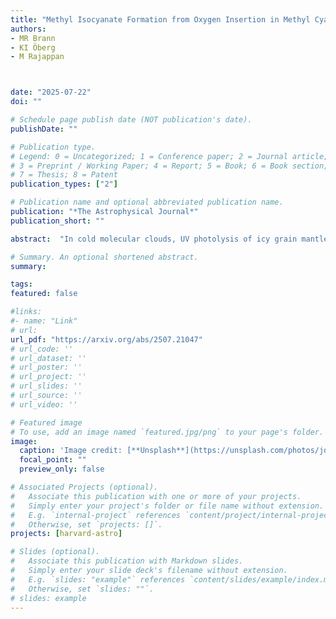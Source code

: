 ```yaml
---
title: "Methyl Isocyanate Formation from Oxygen Insertion in Methyl Cyanide Ices"
authors:
- MR Brann 
- KI Öberg
- M Rajappan



date: "2025-07-22"
doi: ""

# Schedule page publish date (NOT publication's date).
publishDate: ""

# Publication type.
# Legend: 0 = Uncategorized; 1 = Conference paper; 2 = Journal article;
# 3 = Preprint / Working Paper; 4 = Report; 5 = Book; 6 = Book section;
# 7 = Thesis; 8 = Patent
publication_types: ["2"]

# Publication name and optional abbreviated publication name.
publication: "*The Astrophysical Journal*"
publication_short: ""

abstract:  "In cold molecular clouds, UV photolysis of icy grain mantles generates radicals that lead to new molecule formation. When radical diffusion is limited by low temperatures, oxygen atom addition and insertion reactions, enabled by photolysis of common ice components such as H<sub>2</sub>O, CO<sub>2</sub>, CO, and O<sub>3</sub>, offer an alternative route to chemical complexity through the production of metastable, highly reactive O(<sup>1</sup>D) atoms. We examine the reactivity of these oxygen atoms generated by UV photolysis of O<sub>3</sub> with methyl cyanide (CH<sub>3</sub>CN). These studies are conducted in an ultrahigh vacuum chamber at cryogenic and low-pressure conditions equipped with in situ infrared spectroscopy to monitor destruction and product formation in real time. We conclude that oxygen atoms rapidly insert into CH<sub>3</sub>CN to produce primarily methyl isocyanate (CH<sub>3</sub>NCO) in matrix free ices. Over the range from 10 K to 40 K, we observe no temperature dependence to either CH<sub>3</sub>CN destruction or CH<sub>3</sub>NCO production. When placing CH<sub>3</sub>CN:O<sub>3</sub> in H<sub>2</sub>O and CO<sub>2</sub> ice matrices, we find that CH<sub>3</sub>NCO formation remains robust, but that the yield likely decreases due to competing reaction pathways. In the case of the H<sub>2</sub>O ice we also observe a shift in product branching ratios towards alternative pathways such as the formation of hydroxyacetonitrile (HOCH<sub>2</sub>CN). Overall, our results demonstrate that oxygen atom reactivity provides an important channel for generating chemical complexity from nitriles on cold grains where radical mobility is limited."

# Summary. An optional shortened abstract.
summary:

tags:
featured: false

#links:
#- name: "Link"
# url: 
url_pdf: "https://arxiv.org/abs/2507.21047"
# url_code: ''
# url_dataset: ''
# url_poster: ''
# url_project: ''
# url_slides: ''
# url_source: ''
# url_video: ''

# Featured image
# To use, add an image named `featured.jpg/png` to your page's folder. 
image:
  caption: 'Image credit: [**Unsplash**](https://unsplash.com/photos/jdD8gXaTZsc)'
  focal_point: ""
  preview_only: false

# Associated Projects (optional).
#   Associate this publication with one or more of your projects.
#   Simply enter your project's folder or file name without extension.
#   E.g. `internal-project` references `content/project/internal-project/index.md`.
#   Otherwise, set `projects: []`.
projects: [harvard-astro]

# Slides (optional).
#   Associate this publication with Markdown slides.
#   Simply enter your slide deck's filename without extension.
#   E.g. `slides: "example"` references `content/slides/example/index.md`.
#   Otherwise, set `slides: ""`.
# slides: example
---
```




